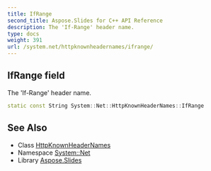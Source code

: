 ```yaml
---
title: IfRange
second_title: Aspose.Slides for C++ API Reference
description: The 'If-Range' header name.
type: docs
weight: 391
url: /system.net/httpknownheadernames/ifrange/
---
```

## IfRange field


The 'If-Range' header name.

```cpp
static const String System::Net::HttpKnownHeaderNames::IfRange
```

## See Also

* Class [HttpKnownHeaderNames](../)
* Namespace [System::Net](../../)
* Library [Aspose.Slides](../../../)